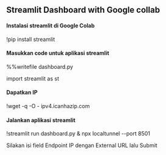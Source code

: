 ## Streamlit Dashboard with Google collab
#### Instalasi streamlit di Google Colab
!pip install streamlit


#### Masukkan code untuk aplikasi streamlit
%%writefile dashboard.py

import streamlit as st

#### Dapatkan IP
!wget -q -O - ipv4.icanhazip.com


#### Jalankan aplikasi streamlit
!streamlit run dashboard.py & npx localtunnel --port 8501


Silakan isi field Endpoint IP dengan External URL lalu Submit
